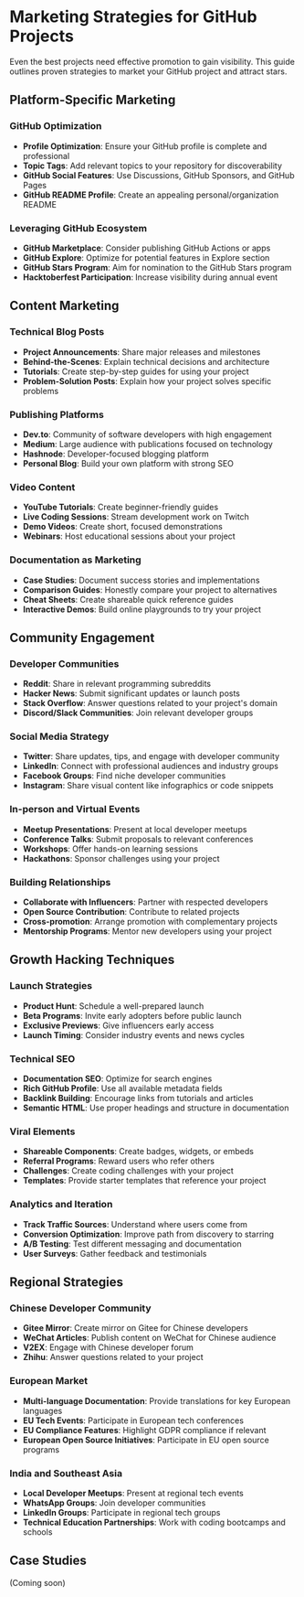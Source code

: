 # Marketing Strategies for GitHub Projects

Even the best projects need effective promotion to gain visibility. This guide outlines proven strategies to market your GitHub project and attract stars.

## Platform-Specific Marketing

### GitHub Optimization
- **Profile Optimization**: Ensure your GitHub profile is complete and professional
- **Topic Tags**: Add relevant topics to your repository for discoverability
- **GitHub Social Features**: Use Discussions, GitHub Sponsors, and GitHub Pages
- **GitHub README Profile**: Create an appealing personal/organization README

### Leveraging GitHub Ecosystem
- **GitHub Marketplace**: Consider publishing GitHub Actions or apps
- **GitHub Explore**: Optimize for potential features in Explore section
- **GitHub Stars Program**: Aim for nomination to the GitHub Stars program
- **Hacktoberfest Participation**: Increase visibility during annual event

## Content Marketing

### Technical Blog Posts
- **Project Announcements**: Share major releases and milestones
- **Behind-the-Scenes**: Explain technical decisions and architecture
- **Tutorials**: Create step-by-step guides for using your project
- **Problem-Solution Posts**: Explain how your project solves specific problems

### Publishing Platforms
- **Dev.to**: Community of software developers with high engagement
- **Medium**: Large audience with publications focused on technology
- **Hashnode**: Developer-focused blogging platform
- **Personal Blog**: Build your own platform with strong SEO

### Video Content
- **YouTube Tutorials**: Create beginner-friendly guides
- **Live Coding Sessions**: Stream development work on Twitch
- **Demo Videos**: Create short, focused demonstrations
- **Webinars**: Host educational sessions about your project

### Documentation as Marketing
- **Case Studies**: Document success stories and implementations
- **Comparison Guides**: Honestly compare your project to alternatives
- **Cheat Sheets**: Create shareable quick reference guides
- **Interactive Demos**: Build online playgrounds to try your project

## Community Engagement

### Developer Communities
- **Reddit**: Share in relevant programming subreddits
- **Hacker News**: Submit significant updates or launch posts
- **Stack Overflow**: Answer questions related to your project's domain
- **Discord/Slack Communities**: Join relevant developer groups

### Social Media Strategy
- **Twitter**: Share updates, tips, and engage with developer community
- **LinkedIn**: Connect with professional audiences and industry groups
- **Facebook Groups**: Find niche developer communities
- **Instagram**: Share visual content like infographics or code snippets

### In-person and Virtual Events
- **Meetup Presentations**: Present at local developer meetups
- **Conference Talks**: Submit proposals to relevant conferences
- **Workshops**: Offer hands-on learning sessions
- **Hackathons**: Sponsor challenges using your project

### Building Relationships
- **Collaborate with Influencers**: Partner with respected developers
- **Open Source Contribution**: Contribute to related projects
- **Cross-promotion**: Arrange promotion with complementary projects
- **Mentorship Programs**: Mentor new developers using your project

## Growth Hacking Techniques

### Launch Strategies
- **Product Hunt**: Schedule a well-prepared launch
- **Beta Programs**: Invite early adopters before public launch
- **Exclusive Previews**: Give influencers early access
- **Launch Timing**: Consider industry events and news cycles

### Technical SEO
- **Documentation SEO**: Optimize for search engines
- **Rich GitHub Profile**: Use all available metadata fields
- **Backlink Building**: Encourage links from tutorials and articles
- **Semantic HTML**: Use proper headings and structure in documentation

### Viral Elements
- **Shareable Components**: Create badges, widgets, or embeds
- **Referral Programs**: Reward users who refer others
- **Challenges**: Create coding challenges with your project
- **Templates**: Provide starter templates that reference your project

### Analytics and Iteration
- **Track Traffic Sources**: Understand where users come from
- **Conversion Optimization**: Improve path from discovery to starring
- **A/B Testing**: Test different messaging and documentation
- **User Surveys**: Gather feedback and testimonials

## Regional Strategies

### Chinese Developer Community
- **Gitee Mirror**: Create mirror on Gitee for Chinese developers
- **WeChat Articles**: Publish content on WeChat for Chinese audience
- **V2EX**: Engage with Chinese developer forum
- **Zhihu**: Answer questions related to your project

### European Market
- **Multi-language Documentation**: Provide translations for key European languages
- **EU Tech Events**: Participate in European tech conferences
- **EU Compliance Features**: Highlight GDPR compliance if relevant
- **European Open Source Initiatives**: Participate in EU open source programs

### India and Southeast Asia
- **Local Developer Meetups**: Present at regional tech events
- **WhatsApp Groups**: Join developer communities
- **LinkedIn Groups**: Participate in regional tech groups
- **Technical Education Partnerships**: Work with coding bootcamps and schools

## Case Studies

(Coming soon) 
